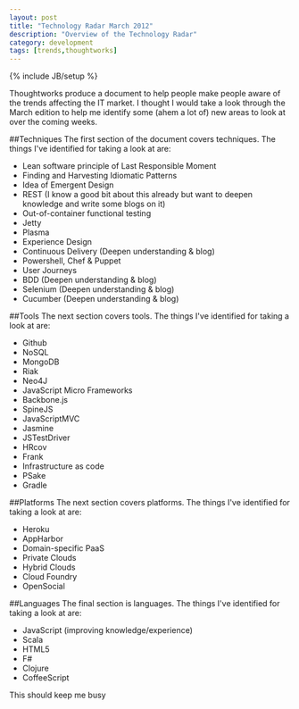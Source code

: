 ```yaml
---
layout: post
title: "Technology Radar March 2012"
description: "Overview of the Technology Radar"
category: development 
tags: [trends,thoughtworks]
---
```

{% include JB/setup %}

Thoughtworks produce a document to help people make people aware of the trends affecting the IT market. I thought I would take a look through the March edition to help me identify some (ahem a lot of) new areas to look at over the coming weeks. 

##Techniques
The first section of the document covers techniques. The things I've identified for taking a look at are:
+ Lean software principle of Last Responsible Moment
+ Finding and Harvesting Idiomatic Patterns
+ Idea of Emergent Design
+ REST (I know a good bit about this already but want to deepen knowledge and write some blogs on it)
+ Out-of-container functional testing
+ Jetty
+ Plasma
+ Experience Design
+ Continuous Delivery (Deepen understanding & blog)
+ Powershell, Chef &amp; Puppet
+ User Journeys
+ BDD (Deepen understanding &amp; blog)
+ Selenium (Deepen understanding &amp; blog)
+ Cucumber (Deepen understanding &amp; blog)

##Tools
The next section covers tools. The things I've identified for taking a look at are:
+ Github
+ NoSQL
+ MongoDB
+ Riak
+ Neo4J
+ JavaScript Micro Frameworks
+ Backbone.js
+ SpineJS
+ JavaScriptMVC
+ Jasmine
+ JSTestDriver
+ HRcov
+ Frank
+ Infrastructure as code
+ PSake
+ Gradle 

##Platforms
The next section covers platforms. The things I've identified for taking a look at are:
+ Heroku
+ AppHarbor
+ Domain-specific PaaS
+ Private Clouds
+ Hybrid Clouds
+ Cloud Foundry
+ OpenSocial
 
##Languages
The final section is languages. The things I've identified for taking a look at are:
+ JavaScript (improving knowledge/experience) 
+ Scala
+ HTML5
+ F#
+ Clojure
+ CoffeeScript
 
This should keep me busy

